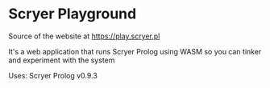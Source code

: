 # Scryer Playground

Source of the website at https://play.scryer.pl

It's a web application that runs Scryer Prolog using WASM so you can tinker and experiment with the system

Uses: Scryer Prolog v0.9.3
